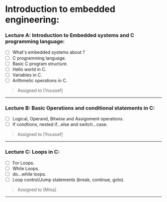 # Introduction to embedded engineering: 

### Lecture A: Introduction to Embedded systems and C programming language:

- [ ] What's embedded systems about ?
- [ ] C programming language.
- [ ] Basic C program structure.
- [ ] Hello world in C.
- [ ] Variables in C.
- [ ] Arithmetic operations in C.

> Assigned to [Youssef]
-----------------------------------------------------------------
### Lecture B: Basic Operations and conditional statements in C:

- [ ] Logical, Operand, Bitwise and Assignment operations.
- [ ] If condtions, nested if...else and switch...case.

> Assigned to [Youssef]
-----------------------------------------------------------------
### Lecture C: Loops in C:

- [ ] For Loops.
- [ ] While Loops.
- [ ] do...while loops.
- [ ] Loop control/Jump statements (break, continue, goto).

> Assigned to [Mina]
-----------------------------------------------------------------
